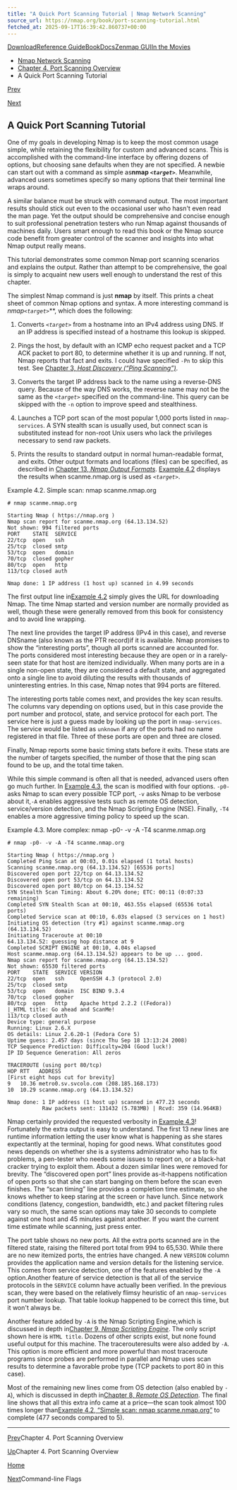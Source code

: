 ```yaml
---
title: "A Quick Port Scanning Tutorial | Nmap Network Scanning"
source_url: https://nmap.org/book/port-scanning-tutorial.html
fetched_at: 2025-09-17T16:39:42.860737+00:00
---
```


[Download](https://nmap.org/download.html)[Reference Guide](https://nmap.org/book/man.html)[Book](https://nmap.org/book/)[Docs](https://nmap.org/docs.html)[Zenmap GUI](https://nmap.org/zenmap/)[In the Movies](https://nmap.org/movies/)

* [Nmap Network Scanning](https://nmap.org/book/toc.html)
* [Chapter 4. Port Scanning Overview](https://nmap.org/book/port-scanning.html)
* A Quick Port Scanning Tutorial

[Prev](https://nmap.org/book/port-scanning.html)

[Next](https://nmap.org/book/port-scanning-options.html)

A Quick Port Scanning Tutorial
----------

One of my goals in developing Nmap is to keep the most common
usage simple, while retaining the flexibility for custom and advanced
scans. This is accomplished with the command-line interface by
offering dozens of options, but choosing sane defaults when they are
not specified. A newbie can start out with a command as simple as**nmap *`<target>`***.
Meanwhile, advanced users sometimes specify so many options that their
terminal line wraps around.

A similar balance must be struck with command output. The most
important results should stick out even to the occasional user who
hasn't even read the man page. Yet the output should be comprehensive and
concise enough to suit professional penetration testers who run Nmap
against thousands of machines daily. Users smart enough to read this
book or the Nmap source code benefit from greater control of
the scanner and insights into what Nmap output really means.

This tutorial demonstrates some common Nmap port scanning
scenarios and explains the output. Rather than attempt to be
comprehensive, the goal is simply to acquaint new users well enough to
understand the rest of this chapter.

The simplest Nmap command is just **nmap** by
itself. This prints a cheat sheet of common Nmap options and syntax.
A more interesting command is **nmap*`<target>`***, which does the
following:

1. Converts *`<target>`* from a hostname into an IPv4 address using DNS. If an IP address is specified instead of a hostname this lookup is skipped.

2. Pings the host, by default with an ICMP echo request packet and a TCP ACK packet to port 80, to determine whether it is up and running. If not, Nmap reports that fact and exits. I could have specified `-Pn` to skip this test. See [Chapter 3, *Host Discovery (“Ping Scanning”)*](https://nmap.org/book/host-discovery.html).

3. Converts the target IP address back to the name using a reverse-DNS query. Because of the way DNS works, the reverse name may not be the same as the *`<target>`* specified on the command-line. This query can be skipped with the `-n` option to improve speed and stealthiness.

4. []()

   Launches a TCP port scan of the most popular 1,000 ports listed in `nmap-services`. A SYN stealth scan is usually used, but connect scan is substituted instead for non-root Unix users who lack the privileges necessary to send raw packets.

5. Prints the results to standard output in normal human-readable format, and exits. Other output formats and locations (files) can be specified, as described in [Chapter 13, *Nmap Output Formats*](https://nmap.org/book/output.html). [Example 4.2](https://nmap.org/book/port-scanning-tutorial.html#port-scanning-tutorial-nmap1) displays the results when scanme.nmap.org is used as *`<target>`*.

Example 4.2. Simple scan: nmap scanme.nmap.org

```
# nmap scanme.nmap.org

Starting Nmap ( https://nmap.org )
Nmap scan report for scanme.nmap.org (64.13.134.52)
Not shown: 994 filtered ports
PORT    STATE  SERVICE
22/tcp  open   ssh
25/tcp  closed smtp
53/tcp  open   domain
70/tcp  closed gopher
80/tcp  open   http
113/tcp closed auth

Nmap done: 1 IP address (1 host up) scanned in 4.99 seconds

```

The first output line in[Example 4.2](https://nmap.org/book/port-scanning-tutorial.html#port-scanning-tutorial-nmap1) simply gives the URL for downloading Nmap. The time Nmap started and
version number are normally provided as well, though these were
generally removed from this book for consistency and to avoid line
wrapping.

The next line provides the target IP address (IPv4 in this
case), and
reverse DNS[]()name (also known as the PTR record)[]()if it is
available. Nmap promises to show the “interesting ports”, though all
ports scanned are accounted for. The ports considered most
interesting because they are open or in a rarely-seen state for that
host are itemized individually. When many ports are in a single
non-open state, they are considered a default state, and aggregated onto a
single line to avoid diluting the results with thousands of
uninteresting entries. In this case, Nmap notes that 994 ports are
filtered.[]()[]()

The interesting ports table comes next, and provides the key
scan results. The columns vary depending on options used, but in
this case provide the port number and protocol, state, and service
protocol for each port. The service here is just a guess made by
looking up the port in `nmap-services`. The
service would be listed as `unknown` if any of the
ports had no name registered in that file. Three of these ports are open
and three are closed.

Finally, Nmap reports some basic timing stats before it exits.
These stats are the number of targets specified, the number of those
that the ping scan found to be up, and the total time taken.

While this simple command is often all that is needed, advanced
users often go much further. In [Example 4.3](https://nmap.org/book/port-scanning-tutorial.html#port-scanning-tutorial-nmap2), the scan is modified with
four options. `-p0-` asks Nmap to scan every possible
TCP port, `-v` asks Nmap to be verbose about it,`-A` enables aggressive tests such as remote OS
detection, service/version detection, and the Nmap Scripting Engine
(NSE). Finally, `-T4` enables a more aggressive timing
policy to speed up the scan.

Example 4.3. More complex: nmap -p0- -v -A -T4 scanme.nmap.org

[]()

```
# nmap -p0- -v -A -T4 scanme.nmap.org

Starting Nmap ( https://nmap.org )
Completed Ping Scan at 00:03, 0.01s elapsed (1 total hosts)
Scanning scanme.nmap.org (64.13.134.52) [65536 ports]
Discovered open port 22/tcp on 64.13.134.52
Discovered open port 53/tcp on 64.13.134.52
Discovered open port 80/tcp on 64.13.134.52
SYN Stealth Scan Timing: About 6.20% done; ETC: 00:11 (0:07:33 remaining)
Completed SYN Stealth Scan at 00:10, 463.55s elapsed (65536 total ports)
Completed Service scan at 00:10, 6.03s elapsed (3 services on 1 host)
Initiating OS detection (try #1) against scanme.nmap.org (64.13.134.52)
Initiating Traceroute at 00:10
64.13.134.52: guessing hop distance at 9
Completed SCRIPT ENGINE at 00:10, 4.04s elapsed
Host scanme.nmap.org (64.13.134.52) appears to be up ... good.
Nmap scan report for scanme.nmap.org (64.13.134.52)
Not shown: 65530 filtered ports
PORT    STATE  SERVICE VERSION
22/tcp  open   ssh     OpenSSH 4.3 (protocol 2.0)
25/tcp  closed smtp
53/tcp  open   domain  ISC BIND 9.3.4
70/tcp  closed gopher
80/tcp  open   http    Apache httpd 2.2.2 ((Fedora))
|_HTML title: Go ahead and ScanMe!
113/tcp closed auth
Device type: general purpose
Running: Linux 2.6.X
OS details: Linux 2.6.20-1 (Fedora Core 5)
Uptime guess: 2.457 days (since Thu Sep 18 13:13:24 2008)
TCP Sequence Prediction: Difficulty=204 (Good luck!)
IP ID Sequence Generation: All zeros

TRACEROUTE (using port 80/tcp)
HOP RTT   ADDRESS
[First eight hops cut for brevity]
9   10.36 metro0.sv.svcolo.com (208.185.168.173)
10  10.29 scanme.nmap.org (64.13.134.52)

Nmap done: 1 IP address (1 host up) scanned in 477.23 seconds
           Raw packets sent: 131432 (5.783MB) | Rcvd: 359 (14.964KB)

```

Nmap certainly provided the requested verbosity in [Example 4.3](https://nmap.org/book/port-scanning-tutorial.html#port-scanning-tutorial-nmap2)! Fortunately the extra
output is easy to understand. The first 13 new lines are runtime
information letting the user know what is happening as she stares
expectantly at the terminal, hoping for good news. What
constitutes good news depends on whether she is a systems
administrator who has to fix problems, a pen-tester who needs some
issues to report on, or a black-hat cracker trying to exploit
them. About a dozen similar lines were removed for brevity. The “discovered open port” lines provide
as-it-happens notification of open ports so that she can start banging
on them before the scan even finishes. The “scan timing” line
provides a completion time estimate, so she knows whether to keep
staring at the screen or have lunch. Since network conditions
(latency, congestion, bandwidth, etc.) and packet filtering rules vary
so much, the same scan options may take 30 seconds to complete against
one host and 45 minutes against another. If you want the current time estimate while scanning, just press
enter.[]()

The port table shows no new ports. All the extra ports scanned
are in the filtered state, raising the filtered port total from 994
to 65,530. While there are no new itemized ports, the entries have
changed. A new `VERSION` column provides the application name and version details for the listening service. This comes
from service detection, one of the features enabled by
the `-A` option.[]()Another feature of service detection is that all
of the service protocols in the `SERVICE` column have actually been
verified. In the previous scan, they were based on the relatively
flimsy heuristic of an `nmap-services` port number lookup.
That table lookup happened to be correct this time, but it won't
always be.

Another feature added by `-A` is the Nmap
Scripting Engine,[]()which is discussed in depth in[Chapter 9, *Nmap Scripting Engine*](https://nmap.org/book/nse.html). The only script shown here is `HTML
title`. Dozens of other scripts exist, but none found useful
output for this machine. The
traceroute[]()results were also added
by `-A`. This option is more efficient and more
powerful than most traceroute programs since probes are performed in
parallel and Nmap uses scan results to determine a favorable probe
type (TCP packets to port 80 in this case).

Most of the remaining new lines come from OS detection (also
enabled by `-A`), which is discussed in depth in[Chapter 8, *Remote OS Detection*](https://nmap.org/book/osdetect.html). The final line shows that all this extra
info came at a price—the scan took almost 100 times longer than[Example 4.2, “Simple scan: nmap scanme.nmap.org”](https://nmap.org/book/port-scanning-tutorial.html#port-scanning-tutorial-nmap1) to complete (477
seconds compared to 5).

---

[Prev](https://nmap.org/book/port-scanning.html)Chapter 4. Port Scanning Overview

[Up](https://nmap.org/book/port-scanning.html)Chapter 4. Port Scanning Overview

[Home](https://nmap.org/book/toc.html)

[Next](https://nmap.org/book/port-scanning-options.html)Command-line Flags